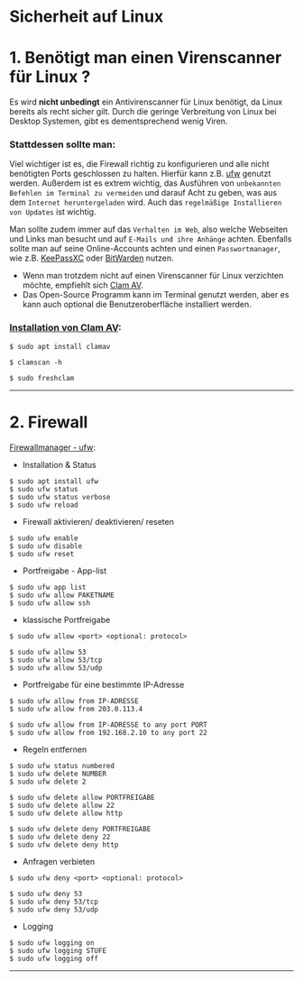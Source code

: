 # Sicherheit auf Linux




# 1. Benötigt man einen Virenscanner für Linux ?



Es wird __nicht unbedingt__ ein Antivirenscanner für Linux benötigt, da Linux bereits als recht sicher gilt.
Durch die geringe Verbreitung von Linux bei Desktop Systemen, gibt es dementsprechend wenig Viren.


### Stattdessen sollte man:
Viel wichtiger ist es, die Firewall richtig zu konfigurieren und alle nicht benötigten Ports geschlossen zu halten. Hierfür kann z.B. [ufw](https://wiki.ubuntuusers.de/ufw/) genutzt werden.
Außerdem ist es extrem wichtig, das Ausführen von `unbekannten Befehlen im Terminal zu vermeiden` und darauf Acht zu geben, was aus dem `Internet heruntergeladen` wird.
Auch das `regelmäßige Installieren von Updates` ist wichtig.

Man sollte zudem immer auf das `Verhalten im Web`, also welche Webseiten und Links man besucht und auf `E-Mails und ihre Anhänge` achten.
Ebenfalls sollte man auf seine Online-Accounts achten und einen `Passwortmanager`, wie z.B. [KeePassXC](https://keepassxc.org/) oder [BitWarden](https://bitwarden.com/de-de/) nutzen.



- Wenn man trotzdem nicht auf einen Virenscanner für Linux verzichten möchte, empfiehlt sich [Clam AV](https://www.clamav.net/).
- Das Open-Source Programm kann im Terminal genutzt werden, aber es kann auch optional die Benutzeroberfläche installiert werden.




### [Installation von Clam AV](https://www.kali.org/tools/clamav/):
```
$ sudo apt install clamav
```
```
$ clamscan -h
```
```
$ sudo freshclam
```



----------------------------------------------------------------------------------------------------------------



# 2. Firewall


[Firewallmanager - ufw](https://wiki.ubuntuusers.de/ufw/):

- Installation & Status
```
$ sudo apt install ufw
$ sudo ufw status
$ sudo ufw status verbose
$ sudo ufw reload
```


- Firewall aktivieren/ deaktivieren/ reseten
```
$ sudo ufw enable
$ sudo ufw disable
$ sudo ufw reset
```


- Portfreigabe - App-list
```
$ sudo ufw app list
$ sudo ufw allow PAKETNAME
$ sudo ufw allow ssh
```


- klassische Portfreigabe 
```
$ sudo ufw allow <port> <optional: protocol>

$ sudo ufw allow 53
$ sudo ufw allow 53/tcp
$ sudo ufw allow 53/udp
```


- Portfreigabe für eine bestimmte IP-Adresse
```
$ sudo ufw allow from IP-ADRESSE
$ sudo ufw allow from 203.0.113.4

$ sudo ufw allow from IP-ADRESSE to any port PORT
$ sudo ufw allow from 192.168.2.10 to any port 22
```


- Regeln entfernen
```
$ sudo ufw status numbered
$ sudo ufw delete NUMBER
$ sudo ufw delete 2

$ sudo ufw delete allow PORTFREIGABE
$ sudo ufw delete allow 22
$ sudo ufw delete allow http

$ sudo ufw delete deny PORTFREIGABE
$ sudo ufw delete deny 22
$ sudo ufw delete deny http
```


- Anfragen verbieten
```
$ sudo ufw deny <port> <optional: protocol>

$ sudo ufw deny 53
$ sudo ufw deny 53/tcp
$ sudo ufw deny 53/udp
```


- Logging
```
$ sudo ufw logging on 
$ sudo ufw logging STUFE 
$ sudo ufw logging off 
```




----------------------------------------------------------------------------------------------------------------
